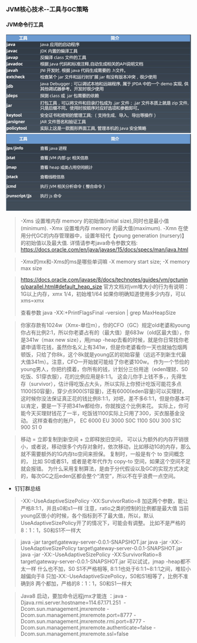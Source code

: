 ### JVM核心技术--工具与GC策略  

#### JVM命令行工具

<img src="资源/Xnip2020-10-20_22-59-56.jpg" style="zoom:50%;" />

<img src="资源/Xnip2020-10-20_23-03-50.jpg" style="zoom:50%;" />

> -Xms 设置堆内存 memory 的初始值(initial size),同时也是最小值(minimum).
> -Xmx 设置堆内存 memory 的最大值(maximum).
> -Xmn 在使用分代GC的内存管理器中，设置年轻代【young generation (nursery)】的初始值以及最大值.
> 详情请参考java命令参数文档: https://docs.oracle.com/en/java/javase/15/docs/specs/man/java.html


> -Xmx的mx和-Xms的ms是哪些单词嘛
> -X  memory start size;  -X memory max size


> https://docs.oracle.com/javase/8/docs/technotes/guides/vm/gctuning/parallel.html#default_heap_size
官方文档对jvm堆大小的行为有说明：
> 1G以上内存，xmx 1/4，初始堆1/64
> 如果你明确知道使用多少内存，可以xms=xmx
> 
>查看参数
> java -XX:+PrintFlagsFinal -version | grep MaxHeapSize


>你家存款有1024w（Xmx-单位m），你的CFO（GC）规定old老婆和young你占有比例2:1，所以你老婆占有的（最大值）是683w（old区最大值），你是341w（max new size），用jmap -heap去看的时候，就是你日常找你老婆申请零花钱，虽然你名义上有341w，但是你老婆看你一天也就抽包烟两顿饭，只给了你8k，这个8k就是young区的初始容量（远远不到新生代最大值341m）。注意，CFO一开始就可能给了你老婆100w。
>作为一个节俭的young男人，你把约摸着，你所有的钱，计划分三份用途（eden理财、S0吃饭、S1穿衣服），花的比例应用是8:1:1。
>这会儿你手上钱不多，，先得生存（survivor），估计得吃饭占大头，所以实际上你预计吃饭可能花多点1100(S0容量)，穿少点900(S1容量)，还有6000(eden容量)可以买理财，这时候你没法保证真正花的钱比例8:1:1，对吧，差不多6:1:1，但是你基本可以肯定，要是一下子把341w都给你，你就按这个比例来花。
>实际上，你可能今天买理财钱花了一半，吃饭钱1100实际上只用了300，买衣服基金没动。
>这样查看你的账户，
>EC  6000
>EU  3000
>S0C 1100
>S0U 300
>S1C 900
>S1   0


>移动 = 立即复制到新空间 + 立即释放旧空间， 可以认为额外的内存开销很小，或者说，移动很多个内存对象时，依次移动，比如移动1G的内存，那么就不需要额外的1G内存to空间来担保。
>复制时，一般是有个 to 空间概念的， 比如 S0或者S1，或者是老年代作为 copy-to 空间，如果这个空间不足就会报错。
>为什么采用复制算法，是由于分代假设以及GC的实现方式决定的，每次GC之后eden区都会整个“清空”，所以不在乎浪费一点空间。
>
- 钉钉群总结
> -XX:-UseAdaptiveSizePolicy -XX:SurvivorRatio=8
加这两个参数，能让严格8:1:1，并且s0和s1一样
注意，ratio之类的控制的比例都是最大值
当前young区很小的时候，各个指标到不了最大值，所以，默认UseAdaptiveSizePolicy开了的情况下，可能会有调整。
比如不是严格的8：1：1，S0和S1不一样大

>java -jar target\gateway-server-0.0.1-SNAPSHOT.jar
>java -jar -XX:-UseAdaptiveSizePolicy target\gateway-server-0.0.1-SNAPSHOT.jar
>java -jar -XX:-UseAdaptiveSizePolicy -XX:SurvivorRatio=8 target\gateway-server-0.0.1-SNAPSHOT.jar
>可以试试，jmap -heap都不太一样
>什么也不加，S0 S1不严格相等, 8:1:1也处于6:1:1~8:1:1之间，堆较小越偏向于8
>只加-XX:-UseAdaptiveSizePolicy，S0和S1相等了，比例不准确到8
>两个都加，严格的8：1：1，S0和S1一样大

>Java8 启动，要加命令远程jmx才能连 ：java -Djava.rmi.server.hostname=114.67.171.251  -Dcom.sun.management.jmxremote -Dcom.sun.management.jmxremote.port=8777 -Dcom.sun.management.jmxremote.rmi.port=8777 -Dcom.sun.management.jmxremote.authenticate=false -Dcom.sun.management.jmxremote.ssl=false
